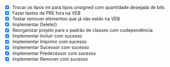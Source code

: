 - [X] Trocar os tipos int para tipos unsigned com quantidade desejada de bits
- [X] Fazer testes de PRE fora na VEB
- [X] Testar remover elementos que já não estão na VEB
- [X] Implementar Delete()
- [X] Reorganizar projeto para o padrão de classes com codependência
- [X] Implementar Incluir com sucesso
- [X] Implementar Imprimir com sucesso
- [X] Implementar Sucessor com sucesso
- [X] Implementar Predecessor com sucesso
- [X] Implementar Remover com sucesso